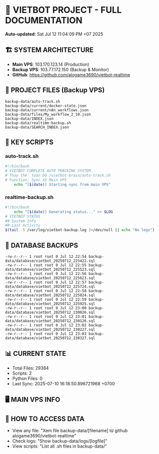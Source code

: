 # 🤖 VIETBOT PROJECT - FULL DOCUMENTATION
**Auto-updated**: Sat Jul 12 11:04:09 PM +07 2025

## 🏗️ SYSTEM ARCHITECTURE
- **Main VPS**: 103.170.123.14 (Production)
- **Backup VPS**: 103.77.172.150 (Backup & Monitor)
- **GitHub**: https://github.com/alogame3690/vietbot-realtime

## 📁 PROJECT FILES (Backup VPS)
```
backup-data/auto-track.sh
backup-data/current/docker-state.json
backup-data/current/n8n_workflows.json
backup-data/files/My_workflow_2_10.json
backup-data/INDEX.json
backup-data/realtime-backup.sh
backup-data/SEARCH_INDEX.json
```

## 🔧 KEY SCRIPTS
### auto-track.sh
```bash
#!/bin/bash
# VIETBOT COMPLETE AUTO TRACKING SYSTEM
# Thay thế toàn bộ /vietbot-brain/auto-track.sh
# Function: Sync từ Main VPS
    echo "[$(date)] Starting sync from main VPS"
```
### realtime-backup.sh
```bash
#!/bin/bash
    echo "[$(date)] Generating status..." >> $LOG
# VIETBOT STATUS
## System Info
## Last Activity
$(tail -5 /var/log/vietbot-backup.log 2>/dev/null || echo "No logs")
```

## 💾 DATABASE BACKUPS
```
-rw-r--r-- 1 root root 0 Jul 12 22:54 backup-data/database/vietbot_20250712_225422.sql
-rw-r--r-- 1 root root 0 Jul 12 22:55 backup-data/database/vietbot_20250712_225523.sql
-rw-r--r-- 1 root root 0 Jul 12 22:56 backup-data/database/vietbot_20250712_225623.sql
-rw-r--r-- 1 root root 0 Jul 12 22:57 backup-data/database/vietbot_20250712_225724.sql
-rw-r--r-- 1 root root 0 Jul 12 22:58 backup-data/database/vietbot_20250712_225824.sql
-rw-r--r-- 1 root root 0 Jul 12 22:59 backup-data/database/vietbot_20250712_225925.sql
-rw-r--r-- 1 root root 0 Jul 12 23:00 backup-data/database/vietbot_20250712_230026.sql
-rw-r--r-- 1 root root 0 Jul 12 23:01 backup-data/database/vietbot_20250712_230126.sql
-rw-r--r-- 1 root root 0 Jul 12 23:02 backup-data/database/vietbot_20250712_230227.sql
-rw-r--r-- 1 root root 0 Jul 12 23:03 backup-data/database/vietbot_20250712_230327.sql
```

## 📊 CURRENT STATE
- Total Files: 29384
- Scripts: 2
- Python Files: 0
- Last Sync: 2025-07-10 16:18:50.896721968 +0700

## 🖥️ MAIN VPS INFO


## 🚨 HOW TO ACCESS DATA
- View any file: "Xem file backup-data/[filename] từ github alogame3690/vietbot-realtime"
- Check logs: "Show backup-data/logs/[logfile]"
- View scripts: "List all .sh files in backup-data/"
